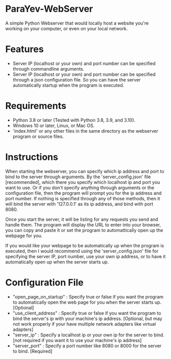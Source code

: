 # ParaYev-WebServer
A simple Python Webserver that would locally host a website you're working on your computer, or even on your local network.

# Features
* Server IP (localhost or your own) and port number can be specified through commandline arguments.
* Server IP (localhost or your own) and port number can be specified through a json configuration file. So you can have the server automatically startup when the program is executed.

# Requirements
* Python 3.8 or later (Tested with Python 3.8, 3.9, and 3.10).
* Windows 10 or later, Linux, or Mac OS.
* 'index.html' or any other files in the same directory as the webserver program or source files.

# Instructions
When starting the webserver, you can specify which ip address and port to bind to the server through arguments. By the 'server_config.json' file [recommended], which there you specify which localhost ip and port you want to use. Or if you don't specify anything through arguments or the configuration file, then the program will prompt you for the ip address and port number. If nothing is specified through any of those methods, then it will bind the server with '127.0.0.1' as its ip address, and bind with port 8080.

Once you start the server, it will be listing for any requests you send and handle them. The program will display the URL to enter into your browser, you can copy and paste it or set the program to automattically open up the webpage for you.

If you would like your webpage to be automatically up when the program is executed, then I would recommend using the 'server_config.json' file for specifying the server IP, port number, use your own ip address, or to have it automatically open up when the server starts up.

# Configuration File
* "open_page_on_startup" : Specify true or false if you want the program to automatically open the web page for you when the server starts up. [Optional]
* "use_client_address" : Specify true or false if you want the program to bind the server's ip with your machine's ip address. [Optional, but may not work properly if your have multiple network adapters like virtual adapters]
* "server_ip" : Specify a localhost ip or your own ip for the server to bind. [not required if you want it to use your machine's ip address]
* "server_port" : Specify a port number like 8080 or 8000 for the server to bind. [Required]
